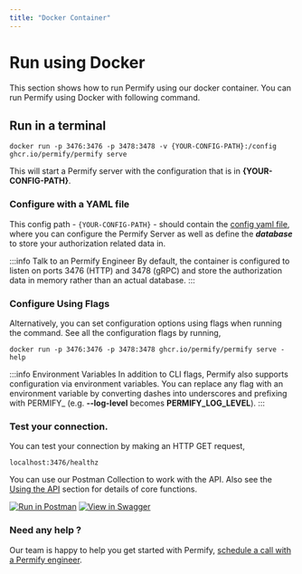 ```yaml
---
title: "Docker Container"
---
```


# Run using Docker

This section shows how to run Permify using our docker container. You can run Permify using Docker with following command.

## Run in a terminal

```shell
docker run -p 3476:3476 -p 3478:3478 -v {YOUR-CONFIG-PATH}:/config ghcr.io/permify/permify serve
```

This will start a Permify server with the configuration that is in **{YOUR-CONFIG-PATH}**.

### Configure with a YAML file

This config path - `{YOUR-CONFIG-PATH}` - should contain the [config yaml file](../reference/configuration.md), where you can configure the Permify Server as well as define the ***database*** to store your authorization related data in.

:::info Talk to an Permify Engineer
By default, the container is configured to listen on ports 3476 (HTTP) and 3478 (gRPC) and store the authorization data in memory rather than an actual database.
:::

### Configure Using Flags

Alternatively, you can set configuration options using flags when running the command. See all the configuration flags by running,

```shell
docker run -p 3476:3476 -p 3478:3478 ghcr.io/permify/permify serve -help
```

:::info Environment Variables
In addition to CLI flags, Permify also supports configuration via environment variables. You can replace any flag with an environment variable by converting dashes into underscores and prefixing with PERMIFY_ (e.g. **--log-level** becomes **PERMIFY_LOG_LEVEL**). 
:::

### Test your connection.

You can test your connection by making an HTTP GET request,

```shell
localhost:3476/healthz
```

You can use our Postman Collection to work with the API. Also see the [Using the API] section for details of core functions.

[Using the API]: ../api-overview.md

[![Run in Postman](https://run.pstmn.io/button.svg)](https://www.postman.com/permify-dev/workspace/permify/collection)
[![View in Swagger](http://jessemillar.github.io/view-in-swagger-button/button.svg)](https://permify.github.io/permify-swagger/)


### Need any help ?

Our team is happy to help you get started with Permify, [schedule a call with a Permify engineer](https://meetings-eu1.hubspot.com/ege-aytin/call-with-an-expert).
